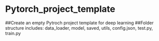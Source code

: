 # Pytorch_project_template
##Create an empty Pytroch project template for deep learning
##Folder structure includes: data_loader, model, saved, utils, config.json, test.py, train.py

